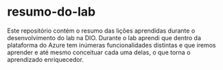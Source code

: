 # resumo-do-lab
Este repositório contém o resumo das lições aprendidas durante o desenvolvimento do lab na DIO.
Durante o lab aprendi que dentro da plataforma do Azure tem inúmeras funcionalidades distintas e que iremos aprender e até mesmo conceituar cada uma delas, o que torna o aprendizado enriquecedor.
